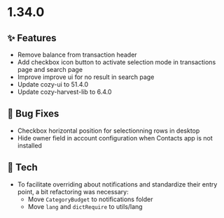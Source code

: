 # 1.34.0

## ✨ Features

* Remove balance from transaction header
* Add checkbox icon button to activate selection mode in transactions page and search page
* Improve improve ui for no result in search page
* Update cozy-ui to 51.4.0
* Update cozy-harvest-lib to 6.4.0

## 🐛 Bug Fixes

* Checkbox horizontal position for selectionning rows in desktop
* Hide owner field in account configuration when Contacts app is not installed

## 🔧 Tech

* To facilitate overriding about notifications and standardize their entry point, a bit
refactoring was necessary:
  * Move `CategoryBudget` to notifications folder
  * Move `lang` and `dictRequire` to utils/lang

